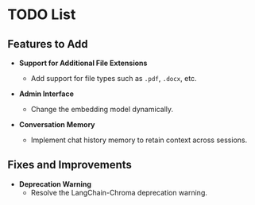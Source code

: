 # TODO List

## Features to Add

- **Support for Additional File Extensions**
  - Add support for file types such as `.pdf`, `.docx`, etc.

- **Admin Interface**
  - Change the embedding model dynamically.

- **Conversation Memory**
  - Implement chat history memory to retain context across sessions.

## Fixes and Improvements

- **Deprecation Warning**
  - Resolve the LangChain-Chroma deprecation warning.
